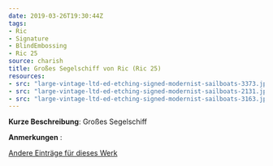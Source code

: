 ```yaml
---
date: 2019-03-26T19:30:44Z
tags:
- Ric
- Signature
- BlindEmbossing
- Ric 25
source: charish
title: Großes Segelschiff von Ric (Ric 25)
resources:
- src: "large-vintage-ltd-ed-etching-signed-modernist-sailboats-3373.jpeg"
- src: "large-vintage-ltd-ed-etching-signed-modernist-sailboats-2131.jpeg"
- src: "large-vintage-ltd-ed-etching-signed-modernist-sailboats-3163.jpeg"
---
```


**Kurze Beschreibung**: Großes Segelschiff

**Anmerkungen** :

[Andere Einträge für dieses Werk](/tags/Ric-25)
